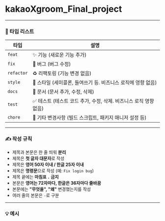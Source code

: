 # kakaoXgroom_Final_project

---

### 🔖 타입 리스트

| 타입       | 설명                                                                 |
|------------|----------------------------------------------------------------------|
| `feat`     | ✨ 기능 (새로운 기능 추가)                                             |
| `fix`      | 🐛 버그 (버그 수정)                                                   |
| `refactor` | ♻️  리팩토링 (기능 변경 없음)                                         |
| `style`    | 🎨 스타일 (세미콜론, 들여쓰기 등. 비즈니스 로직에 영향 없음)          |
| `docs`     | 📝 문서 (문서 추가, 수정, 삭제)                                       |
| `test`     | ✅ 테스트 (테스트 코드 추가, 수정, 삭제. 비즈니스 로직 영향 없음)     |
| `chore`    | 🔧 기타 변경사항 (빌드 스크립트, 패키지 매니저 설정 등)               |

---

### ✍️ 작성 규칙

- 제목과 본문은 한 줄 띄워 **분리**  
- 제목은 **첫 글자 대문자**로 작성  
- 제목은 **영어 50자 이내 / 한글 25자 이내**  
- 제목은 **명령문**으로 작성 (예: `Fix login bug`)  
- 제목 끝에는 **마침표 `.` 금지**  
- 본문은 **영어는 72자마다, 한글은 36자마다 줄바꿈**  
- 본문에는 **"무엇을", "왜"** 변경했는지를 작성  
- 여러 줄의 본문은 `-`로 구분

---

### 💡 예시

